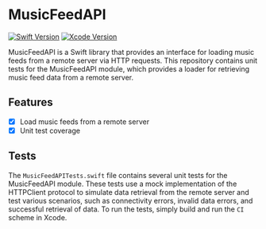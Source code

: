 # MusicFeedAPI

[![Swift Version](https://img.shields.io/badge/swift-5.0-orange.svg)](https://swift.org/)
[![Xcode Version](https://img.shields.io/badge/xcode-14.2-blue.svg)](https://developer.apple.com/xcode/)

MusicFeedAPI is a Swift library that provides an interface for loading music feeds from a remote server via HTTP requests.
This repository contains unit tests for the MusicFeedAPI module, which provides a loader for retrieving music feed data from a remote server.

## Features

- [x] Load music feeds from a remote server
- [x] Unit test coverage

## Tests

The `MusicFeedAPITests.swift` file contains several unit tests for the MusicFeedAPI module. These tests use a mock implementation of the HTTPClient protocol to simulate data retrieval from the remote server and test various scenarios, such as connectivity errors, invalid data errors, and successful retrieval of data. To run the tests, simply build and run the `CI` scheme in Xcode.

